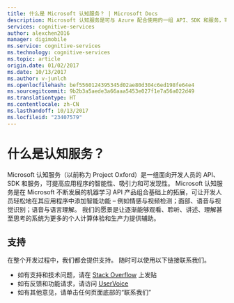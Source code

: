 ```yaml
---
title: 什么是 Microsoft 认知服务？ | Microsoft Docs
description: Microsoft 认知服务是可与 Azure 配合使用的一组 API、SDK 和服务，可提高应用程序的智能性、吸引力和可发现性。
services: cognitive-services
author: alexchen2016
manager: digimobile
ms.service: cognitive-services
ms.technology: cognitive-services
ms.topic: article
origin.date: 01/02/2017
ms.date: 10/13/2017
ms.author: v-junlch
ms.openlocfilehash: bef5560124395345d02ae80d304c6ed198fe64e4
ms.sourcegitcommit: 9b2b3a5aede3a66aaa5453e027f1e7a56a022d49
ms.translationtype: HT
ms.contentlocale: zh-CN
ms.lasthandoff: 10/13/2017
ms.locfileid: "23407579"
---
```

# <a name="what-is-cognitive-services"></a>什么是认知服务？

Microsoft 认知服务（以前称为 Project Oxford）是一组面向开发人员的 API、SDK 和服务，可提高应用程序的智能性、吸引力和可发现性。 Microsoft 认知服务是在 Microsoft 不断发展的机器学习 API 产品组合基础上的拓展，可让开发人员轻松地在其应用程序中添加智能功能 – 例如情感与视频检测；面部、语音与视觉识别；语音与语言理解。 我们的愿景是让逐渐能够观看、聆听、讲述、理解甚至思考的系统为更多的个人计算体验和生产力提供辅助。

## <a name="support"></a>支持
在整个开发过程中，我们都会提供支持。 随时可以使用以下链接联系我们。 
- 如有支持和技术问题，请在 [Stack Overflow](https://stackoverflow.com/questions/tagged/microsoft-cognitive) 上发贴
- 如有反馈和功能请求，请访问 [UserVoice](https://cognitive.uservoice.com/)
- 如有其他意见，请单击任何页面底部的“联系我们”

